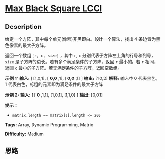 # [Max Black Square LCCI][title]

## Description

给定一个方阵，其中每个单元(像素)非黑即白。设计一个算法，找出 4 条边皆为黑色像素的最大子方阵。

返回一个数组 `[r, c, size]` ，其中 `r`, `c` 分别代表子方阵左上角的行号和列号，`size`
是子方阵的边长。若有多个满足条件的子方阵，返回 `r` 最小的，若 `r` 相同，返回 `c` 最小的子方阵。若无满足条件的子方阵，返回空数组。

**示例 1:**
            **输入:** [       [1,0,1],       [ **0,0** ,1],       [ **0,0** ,1]    ]    **输出:** [1,0,2]    **解释:** 输入中 0 代表黑色，1 代表白色，标粗的元素即为满足条件的最大子方阵    

**示例 2:**
            **输入:** [       [ **0** ,1,1],       [1,0,1],       [1,1,0]    ]    **输出:** [0,0,1]    

**提示：**

  * `matrix.length == matrix[0].length <= 200`


**Tags:** Array, Dynamic Programming, Matrix

**Difficulty:** Medium

## 思路

[title]: https://leetcode-cn.com/problems/max-black-square-lcci
